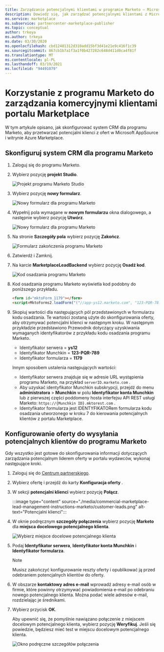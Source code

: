 ```yaml
---
title: Zarządzanie potencjalnymi klientami w programie Marketo — Microsoft Commercial Marketplace
description: Dowiedz się, jak zarządzać potencjalnymi klientami z Microsoft AppSource i Azure Marketplace przy użyciu systemu programu Marketo.
ms.service: marketplace
ms.subservice: partnercenter-marketplace-publisher
ms.topic: conceptual
author: trkeya
ms.author: trkeya
ms.date: 03/30/2020
ms.openlocfilehash: cbd12481312d310add15bf3d41e21e9c416f1c39
ms.sourcegitcommit: 867cb1b7a1f3a1f0b427282c648d411d0ca4f81f
ms.translationtype: MT
ms.contentlocale: pl-PL
ms.lasthandoff: 03/19/2021
ms.locfileid: "94491079"
---
```

# <a name="use-marketo-to-manage-commercial-marketplace-leads"></a>Korzystanie z programu Marketo do zarządzania komercyjnymi klientami portalu Marketplace

W tym artykule opisano, jak skonfigurować system CRM dla programu Marketo, aby przetwarzać potencjalni klienci z ofert w Microsoft AppSource i witrynie Azure Marketplace.

## <a name="set-up-your-marketo-crm-system"></a>Skonfiguruj system CRM dla programu Marketo

1. Zaloguj się do programu Marketo.

1. Wybierz pozycję **projekt Studio**.

    ![Projekt programu Marketo Studio](./media/commercial-marketplace-lead-management-instructions-marketo/marketo-1.png)

1.  Wybierz pozycję **nowy formularz**.

    ![Nowy formularz dla programu Marketo](./media/commercial-marketplace-lead-management-instructions-marketo/marketo-2.png)

1.  Wypełnij pola wymagane w **nowym formularzu** okna dialogowego, a następnie wybierz pozycję **Utwórz**.

    ![Nowy formularz dla programu Marketo](./media/commercial-marketplace-lead-management-instructions-marketo/marketo-3.png)

1.  Na stronie **Szczegóły pola** wybierz pozycję **Zakończ**.

    ![Formularz zakończenia programu Marketo](./media/commercial-marketplace-lead-management-instructions-marketo/marketo-4.png)

1.  Zatwierdź i Zamknij.

1. Na karcie **MarketplaceLeadBackend** wybierz pozycję **Osadź kod**. 

    ![Kod osadzania programu Marketo](./media/commercial-marketplace-lead-management-instructions-marketo/marketo-6.png)

1. Kod osadzania programu Marketo wyświetla kod podobny do poniższego przykładu.

    ```html
    <form id="mktoForm_1179"></form>
    <script>MktoForms2.loadForm("("//app-ys12.marketo.com", "123-PQR-789", 1179);</script>
    ```

1. Skopiuj wartości dla następujących pól przedstawionych w formularzu kodu osadzania. Te wartości zostaną użyte do skonfigurowania oferty, aby otrzymywać potencjalni klienci w następnym kroku. W następnym przykładzie przedstawiono Przewodnik dotyczący uzyskiwania wymaganych identyfikatorów z przykładu kodu osadzania programu Marketo.

    - Identyfikator serwera = **ys12**
    - Identyfikator Munchkin = **123-PQR-789**
    - Identyfikator formularza = **1179**

    Innym sposobem ustalenia następujących wartości:

    - Identyfikator serwera znajduje się w adresie URL wystąpienia programu Marketo, na przykład `serverID.marketo.com` .
    - Aby uzyskać identyfikator Munchkin subskrypcji, przejdź do menu **administratora**  >  **Munchkin** w polu **Identyfikator konta Munchkin** lub z pierwszej części poddomeny hosta interfejsu API REST usługi Marketo: `https://{Munchkin ID}.mktorest.com` .
    - Identyfikator formularza jest IDENTYFIKATORem formularza kodu osadzania utworzonego w kroku 7 do kierowania potencjalnych klientów z portalu Marketplace.

## <a name="configure-your-offer-to-send-leads-to-marketo"></a>Konfigurowanie oferty do wysyłania potencjalnych klientów do programu Marketo

Gdy wszystko jest gotowe do skonfigurowania informacji dotyczących zarządzania potencjalnym liderem oferty w portalu wydawców, wykonaj następujące kroki. 

1. Zaloguj się do [Centrum partnerskiego](https://partner.microsoft.com/dashboard/home).

1. Wybierz ofertę i przejdź do karty **Konfiguracja oferty** .

1. W sekcji **potencjalni klienci** wybierz pozycję **Połącz**.

    :::image type="content" source="./media/commercial-marketplace-lead-management-instructions-marketo/customer-leads.png" alt-text="Potencjalni klienci":::

1. W oknie podręcznym **szczegóły połączenia** wybierz pozycję **Marketo** dla **miejsca docelowego potencjalnego klienta**.

    ![Wybierz miejsce docelowe potencjalnego klienta](./media/commercial-marketplace-lead-management-instructions-marketo/choose-lead-destination.png)

1. Podaj **Identyfikator serwera**, **Identyfikator konta Munchkin** i **Identyfikator formularza**.

    > [!NOTE]
    > Musisz zakończyć konfigurowanie reszty oferty i opublikować ją przed odebraniem potencjalnych klientów do oferty. 

1. W obszarze **kontaktowy adres e-mail** wprowadź adresy e-mail osób w firmie, które powinny otrzymywać powiadomienia e-mail po odebraniu nowego potencjalnego klienta. Można podać wiele adresów e-mail, rozdzielając je średnikami.

1. Wybierz przycisk **OK**.

   Aby upewnić się, że pomyślnie nawiązano połączenie z miejscem docelowym potencjalnego klienta, wybierz pozycję **Weryfikuj**. Jeśli się powiedzie, będziesz mieć test w miejscu docelowym potencjalnego klienta.

   ![Okno podręczne szczegółów połączenia](./media/commercial-marketplace-lead-management-instructions-marketo/marketo-connection-details.png)
